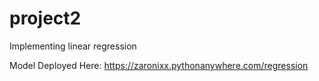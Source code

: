 # project2
Implementing linear regression

Model Deployed Here: https://zaronixx.pythonanywhere.com/regression

